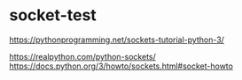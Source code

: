 # socket-test
https://pythonprogramming.net/sockets-tutorial-python-3/

https://realpython.com/python-sockets/
https://docs.python.org/3/howto/sockets.html#socket-howto
